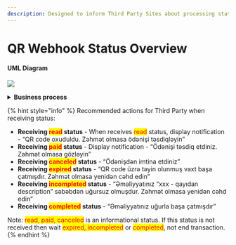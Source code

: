 ```yaml
---
description: Designed to inform Third Party Sites about processing status.
---
```


# QR Webhook Status Overview

#### UML Diagram

![](../../.gitbook/assets/UML\_Sequence\_Diagram\_2.png)

<details>

<summary><strong>Business process</strong></summary>

**Initiate purchase -** User initiates purchase by selecting QR payment option form e-com site.

1. **Sending OBIS Read Status –** When users scan QR code read status is sent to QR API Service Provider thru Central Bank;
2. **Sending status PUT/qr{rrn}/status -** QR API Service Provider calls PUT method “QR Processing status” for sending read status to Third Party for information;
3. **Sending OBIS Paid Status –** When users confirm QR payment paid status is sent to QR API Service Provider thru Central Bank;
4. **Sending status PUT/qr{rrn}/status -** QR API Service Provider calls PUT method “QR Processing status” for sending paid status to Third Party for information;
5. **Sending OBIS Cancel Status –** When users cancel QR payment cancel status is sent to QR API Service Provider thru Central Bank;
6. **Sending status PUT/qr{rrn}/status -** QR API Service Provider calls PUT method “QR Processing status” for sending cancel status to Third Party for information;
7. **Sending payment status (pacs.002/STAT) –** When payment completed Central Bank sends payment status (pacs.002/STAT) to QR API Service Provider;
8. **Sending status PUT/qr{rrn}/status -** QR API Service Provider calls PUT method “QR Processing status” for sending payment status to Third Party.

</details>

{% hint style="info" %}
Recommended actions for Third Party when receiving status:

* **Receiving **<mark style="color:red;">**read**</mark>** status** - When receives <mark style="color:red;">read</mark> status, display notification -  “QR code oxuduldu. Zəhmət olmasa ödənişi təsdiqləyin”
* **Receiving **<mark style="color:red;">**paid**</mark>** status** - Display notification - “Ödənişi təsdiq etdiniz. Zəhmət olmasa gözləyin”
* **Receiving **<mark style="color:red;">**canceled**</mark>** status**  - “Ödənişdən imtina etdiniz”
* **Receiving **<mark style="color:red;">**expired**</mark>** status** - “QR code üzrə təyin olunmuş vaxt başa çatmışdır. Zəhmət olmasa yenidən cəhd edin”
* **Receiving **<mark style="color:red;">**incompleted**</mark>** status** - “Əməliyyatınız “xxx - qayıdan description” səbəbdən uğursuz olmuşdur. Zəhmət olmasa yenidən cəhd edin”
* **Receiving **<mark style="color:red;">**completed**</mark>** status** - “Əməliyyatınız uğurla başa çatmışdır”

Note: <mark style="color:red;">read, paid, canceled</mark> is an informational status. If this status is not received then wait <mark style="color:red;">expired, incompleted</mark> or <mark style="color:red;">completed</mark>, not end transaction.
{% endhint %}
